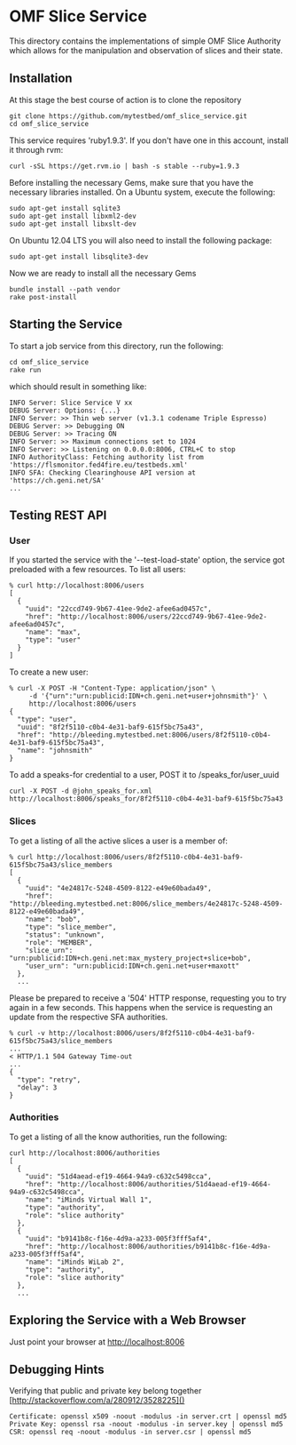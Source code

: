 
OMF Slice Service
=================

This directory contains the implementations of simple OMF Slice Authority which
allows for the manipulation and observation of slices and their state.

Installation
------------

At this stage the best course of action is to clone the repository

    git clone https://github.com/mytestbed/omf_slice_service.git
    cd omf_slice_service

This service requires 'ruby1.9.3'. If you don't have one in this account, install it through rvm:

    curl -sSL https://get.rvm.io | bash -s stable --ruby=1.9.3

Before installing the necessary Gems, make sure that you have the necessary libraries installed. On a Ubuntu
system, execute the following:

    sudo apt-get install sqlite3
    sudo apt-get install libxml2-dev
    sudo apt-get install libxslt-dev

On Ubuntu 12.04 LTS you will also need to install the following package:

    sudo apt-get install libsqlite3-dev

Now we are ready to install all the necessary Gems

    bundle install --path vendor
    rake post-install


Starting the Service
--------------------

To start a job service from this directory, run the following:

    cd omf_slice_service
    rake run

which should result in something like:

    INFO Server: Slice Service V xx
    DEBUG Server: Options: {...}
    INFO Server: >> Thin web server (v1.3.1 codename Triple Espresso)
    DEBUG Server: >> Debugging ON
    DEBUG Server: >> Tracing ON
    INFO Server: >> Maximum connections set to 1024
    INFO Server: >> Listening on 0.0.0.0:8006, CTRL+C to stop
    INFO AuthorityClass: Fetching authority list from 'https://flsmonitor.fed4fire.eu/testbeds.xml'
    INFO SFA: Checking Clearinghouse API version at 'https://ch.geni.net/SA'
    ...


Testing REST API
----------------

### User

If you started the service with the '--test-load-state' option, the service got preloaded with a few
resources. To list all users:

    % curl http://localhost:8006/users
    [
      {
        "uuid": "22ccd749-9b67-41ee-9de2-afee6ad0457c",
        "href": "http://localhost:8006/users/22ccd749-9b67-41ee-9de2-afee6ad0457c",
        "name": "max",
        "type": "user"
      }
    ]
    
To create a new user:

    % curl -X POST -H "Content-Type: application/json" \
         -d '{"urn":"urn:publicid:IDN+ch.geni.net+user+johnsmith"}' \
         http://localhost:8006/users
    {
      "type": "user",
      "uuid": "8f2f5110-c0b4-4e31-baf9-615f5bc75a43",
      "href": "http://bleeding.mytestbed.net:8006/users/8f2f5110-c0b4-4e31-baf9-615f5bc75a43",
      "name": "johnsmith"
    }
    
To add a speaks-for credential to a user, POST it to /speaks_for/user_uuid

    curl -X POST -d @john_speaks_for.xml http://localhost:8006/speaks_for/8f2f5110-c0b4-4e31-baf9-615f5bc75a43

### Slices

To get a listing of all the active slices a user is a member of:

    % curl http://localhost:8006/users/8f2f5110-c0b4-4e31-baf9-615f5bc75a43/slice_members
    [
      {
        "uuid": "4e24817c-5248-4509-8122-e49e60bada49",
        "href": "http://bleeding.mytestbed.net:8006/slice_members/4e24817c-5248-4509-8122-e49e60bada49",
        "name": "bob",
        "type": "slice_member",
        "status": "unknown",
        "role": "MEMBER",
        "slice_urn": "urn:publicid:IDN+ch.geni.net:max_mystery_project+slice+bob",
        "user_urn": "urn:publicid:IDN+ch.geni.net+user+maxott"
      },
      ...
      
Please be prepared to receive a '504' HTTP response, requesting you to try again in a few seconds. This
happens when the service is requesting an update from the respective SFA authorities.

    % curl -v http://localhost:8006/users/8f2f5110-c0b4-4e31-baf9-615f5bc75a43/slice_members
    ...
    < HTTP/1.1 504 Gateway Time-out
    ...
    {
      "type": "retry",
      "delay": 3
    }
    
### Authorities

To get a listing of all the know authorities, run the following:

    curl http://localhost:8006/authorities
    [
      {
        "uuid": "51d4aead-ef19-4664-94a9-c632c5498cca",
        "href": "http://localhost:8006/authorities/51d4aead-ef19-4664-94a9-c632c5498cca",
        "name": "iMinds Virtual Wall 1",
        "type": "authority",
        "role": "slice authority"
      },
      {
        "uuid": "b9141b8c-f16e-4d9a-a233-005f3fff5af4",
        "href": "http://localhost:8006/authorities/b9141b8c-f16e-4d9a-a233-005f3fff5af4",
        "name": "iMinds WiLab 2",
        "type": "authority",
        "role": "slice authority"
      },
      ...

Exploring the Service with a Web Browser
----------------------------------------

Just point your browser at [http://localhost:8006]()

Debugging Hints
---------------

Verifying that public and private key belong together [http://stackoverflow.com/a/280912/3528225]()

    Certificate: openssl x509 -noout -modulus -in server.crt | openssl md5
    Private Key: openssl rsa -noout -modulus -in server.key | openssl md5
    CSR: openssl req -noout -modulus -in server.csr | openssl md5

